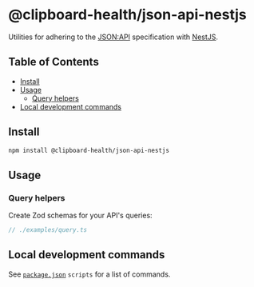 # @clipboard-health/json-api-nestjs

Utilities for adhering to the [JSON:API](https://jsonapi.org/) specification with [NestJS](https://nestjs.com/).

## Table of Contents

- [Install](#install)
- [Usage](#usage)
  - [Query helpers](#query-helpers)
- [Local development commands](#local-development-commands)

## Install

```bash
npm install @clipboard-health/json-api-nestjs
```

## Usage

### Query helpers

Create Zod schemas for your API's queries:

<!-- prettier-ignore -->
```ts
// ./examples/query.ts
```

## Local development commands

See [`package.json`](./package.json) `scripts` for a list of commands.
